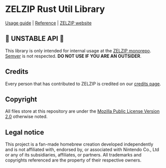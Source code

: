 <!--
  DO NOT EDIT!
  THIS IS A MACHINE GENERATED FILE

  Seeded with the data stored at `README.md.template.nix`,
  to regenerate the file run `forja fix` or `nix run .#generateFiles`.
-->

# ZELZIP Rust Util Library
[Usage guide](https://docs.zelzip.dev/niiebla/niiebla.html) | [Reference](https://docs.rs/zelzip_niiebla) | [ZELZIP website](https://zelzip.dev)

## 🚨 UNSTABLE API 🚨
This library is only intended for internal usage at the [ZELZIP monorepo](https://github.com/ZELZIP/ZELZIP). [Semver](https://semver.org/) is not respected. **DO NOT USE IF YOU ARE AN OUTSIDER**.

## Credits
Every person that has contributed to ZELZIP is credited on our [credits page](https://zelzip.dev/credits).

## Copyright
All files store at this repository are under the [Mozilla Public License Version 2.0](https://www.mozilla.org/en-US/MPL/2.0/) otherwise noted.

## Legal notice
This project is a fan-made homebrew creation developed independently and is not affiliated with, endorsed by, or associated with Nintendo Co., Ltd or any of its subsidiaries, affiliates, or partners. All trademarks and copyrights referenced are the property of their respective owners.
